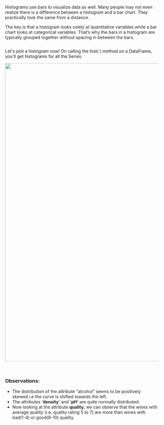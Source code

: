 <p><span style="color:#212121">Histograms use bars to visualize data as well. Many people may not even realize there is a difference between a histogram and a bar chart. They practically look the same from a distance.</span></p>

<p><span style="color:#212121">The key is that a histogram looks solely at quantitative variables while a bar chart looks at categorical variables. That&rsquo;s why the bars in a histogram are typically grouped together without spacing in between the bars.</span></p>

<p style="text-align:center"><img alt="" src="https://www.edrawsoft.com/howto/charts-comparison.png" /></p>

<p>Let&#39;s plot a histogram now! On calling the hist( ) method on a DataFrame, you&#39;ll get histograms for all the Series.</p>

<p style="text-align:center"><img alt="" height="974" src="https://dphi-courses.s3.ap-south-1.amazonaws.com/introduction-to-eda/Module3/eda3m3.png" width="1202" /></p>

<p>&nbsp;</p>

<h3><span style="color:#212121"><strong>Observations:</strong></span></h3>

<ul>
	<li style="list-style-type:disc"><span style="color:#212121">The distribution of the attribute &ldquo;alcohol&rdquo; seems to be positively skewed&nbsp;</span><span style="color:#212121">i.e the curve is shifted towards the left.</span></li>
	<li style="list-style-type:disc"><span style="color:#212121">The attributes &#39;</span><span style="color:#212121"><strong>density</strong></span><span style="color:#212121">&#39; and &#39;</span><span style="color:#212121"><strong>pH</strong></span><span style="color:#212121">&#39; are quite normally distributed.</span></li>
	<li style="list-style-type:disc"><span style="color:#212121">Now looking at the attribute </span><span style="color:#212121"><strong>quality</strong></span><span style="color:#212121">, we can observe that the wines with average quality (i.e. quality rating 5 to 7) are more than wines with bad(1-4) or good(8-10) quality.</span></li>
</ul>